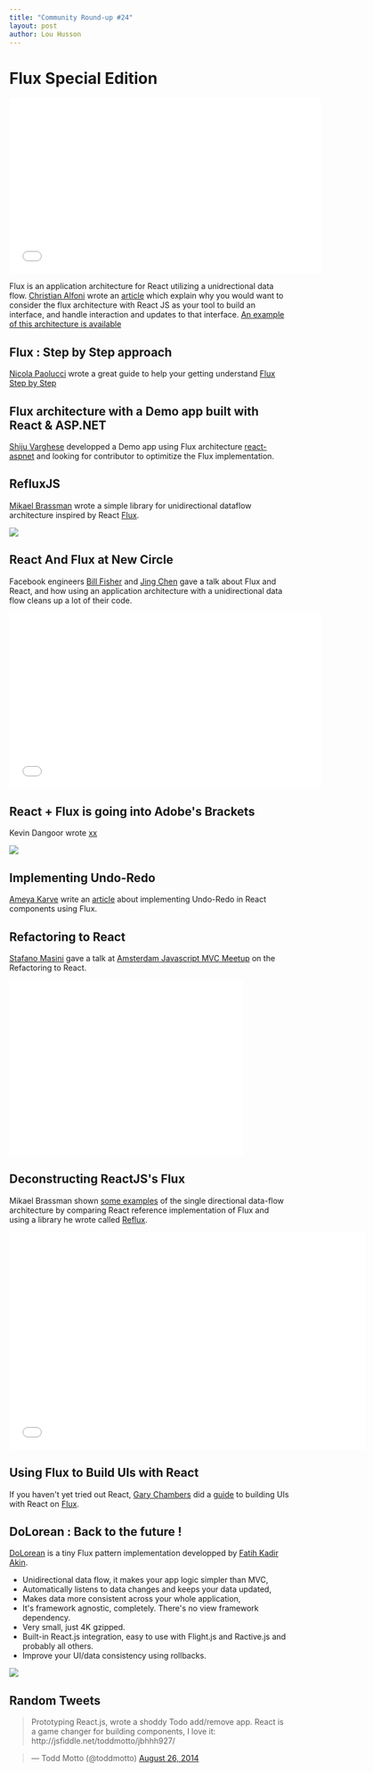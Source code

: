 ```yaml
---
title: "Community Round-up #24"
layout: post
author: Lou Husson
---
```


# Flux Special Edition

<iframe width="560" height="315" src="//www.youtube.com/embed/nYkdrAPrdcw?list=PLb0IAmt7-GS188xDYE-u1ShQmFFGbrk0v" frameborder="0" allowfullscreen></iframe>

Flux is an application architecture for React utilizing a unidrectional data flow.
[Christian Alfoni](https://github.com/christianalfoni) wrote an [article](http://christianalfoni.github.io/javascript/2014/08/20/react-js-and-flux.html) which explain why you would want to consider the flux architecture with React JS as your tool to build an interface, and handle interaction and updates to that interface.
[An example of this architecture is available](https://github.com/facebook/flux/tree/master/examples/flux-todomvc)

## Flux : Step by Step approach

[Nicola Paolucci](https://github.com/durdn) wrote a great guide to help your getting understand [Flux Step by Step](http://blogs.atlassian.com/2014/08/flux-architecture-step-by-step/)


## Flux architecture with a Demo app built with React & ASP.NET

[Shiju Varghese](https://github.com/shijuvar) developped a Demo app using Flux architecture [react-aspnet](https://github.com/shijuvar/react-aspnet) and looking for contributor to optimitize the Flux implementation.

## RefluxJS

[Mikael Brassman](https://github.com/spoike) wrote a simple library for unidirectional dataflow architecture inspired by React [Flux](http://facebook.github.io/react/blog/2014/05/06/flux.html).

[![](http://puu.sh/bBEvU/b068472024.png)](https://github.com/spoike/refluxjs)


## React And Flux at New Circle

Facebook engineers [Bill Fisher](https://github.com/fisherwebdev) and [Jing Chen](https://github.com/jingc) gave a talk about Flux and React, and how using an application architecture with a unidirectional data flow cleans up a lot of their code.

<iframe width="560" height="315" src="//www.youtube.com/embed/i__969noyAM" frameborder="0" allowfullscreen></iframe>

## React + Flux is going into Adobe's Brackets

Kevin Dangoor wrote [xx](http://www.kevindangoor.com/2014/09/intro-to-the-new-brackets-project-tree/)

![](http://puu.sh/bDoyG/fcf73f9057.jpg)


## Implementing Undo-Redo

[Ameya Karve](https://github.com/ameyakarve) write an [article](http://ameyakarve.com/jekyll/update/2014/02/06/Undo-React-Flux-Mori.html) about implementing Undo-Redo in React components using Flux.


## Refactoring to React

[Stafano Masini](https://github.com/stefanomasini) gave a talk at [Amsterdam Javascript MVC Meetup](http://www.meetup.com/JavaScript-MVC-Meetup-Amsterdam/) on the Refactoring to React.

<iframe width="420" height="315" src="//www.youtube.com/embed/MivXyEtwK24" frameborder="0" allowfullscreen></iframe>


## Deconstructing ReactJS's Flux

Mikael Brassman shown [some examples](http://spoike.ghost.io/deconstructing-reactjss-flux/) of the single directional data-flow architecture by comparing React reference implementation of Flux and using a library he wrote called [Reflux](https://github.com/spoike/reflux).

<iframe allowfullscreen="" data-progress="true" frameborder="0" height="390" id="vimeo-player" mozallowfullscreen="" src="//player.vimeo.com/video/100245392?api=1&amp;title=0" webkitallowfullscreen="" width="640"></iframe>


## Using Flux to Build UIs with React

If you haven't yet tried out React, [Gary Chambers](https://twitter.com/garychambers108) did a [guide](https://medium.com/@garychambers108/flux-in-practice-ec08daa9041a) to building UIs with React on [Flux](http://facebook.github.io/flux/).


## DoLorean : Back to the future !
[DoLorean](https://github.com/deloreanjs/delorean) is a tiny Flux pattern implementation developped by [Fatih Kadir Akin](https://github.com/f).
>
- Unidirectional data flow, it makes your app logic simpler than MVC,
- Automatically listens to data changes and keeps your data updated,
- Makes data more consistent across your whole application,
- It's framework agnostic, completely. There's no view framework dependency.
- Very small, just 4K gzipped.
- Built-in React.js integration, easy to use with Flight.js and Ractive.js and probably all others.
- Improve your UI/data consistency using rollbacks.

![](http://puu.sh/bBFkq/2720b577ef.png)

## Random Tweets

<blockquote class="twitter-tweet" lang="en"><p>Prototyping React.js, wrote a shoddy Todo add/remove app. React is a game changer for building components, I love it: http://jsfiddle.net/toddmotto/jbhhh927/</blockquote>
<blockquote class="twitter-tweet" lang="en">&mdash; Todd Motto (@toddmotto) <a href="https://twitter.com/toddmotto/status/504285033931505664">August 26, 2014</a></blockquote>